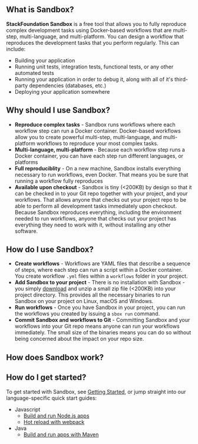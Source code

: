 ## What is Sandbox? [](#what)

**StackFoundation Sandbox** is a free tool that allows you to fully reproduce complex development tasks using Docker-based workflows that are multi-step, multi-language, and multi-platform. You can design a workflow that reproduces the development tasks that you perform regularly. This can include:

*   Building your application
*   Running unit tests, integration tests, functional tests, or any other automated tests
*   Running your application in order to debug it, along with all of it's third-party dependencies (databases, etc.)
*   Deploying your application somewhere

## Why should I use Sandbox? [](#why)

* **Reproduce complex tasks** - Sandbox runs workflows where each workflow step can run a Docker container. Docker-based workflows allow you to create powerful multi-step, multi-language, and multi-platform workflows to reproduce your most complex tasks.
* **Multi-language, multi-platform** - Because each workflow step runs a Docker container, you can have each step run different languages, or platforms
* **Full reproduciblity** - On a new machine, Sandbox installs everything necessary to run workflows, even Docker. That means you be sure that running a workflow fully reproduces
* **Available upon checkout** - Sandbox is tiny (&lt;200KB) by design so that it can be checked in to your Git repo together with your project, and your workflows. That allows anyone that checks out your project repo to be able to perform all development tasks immediately upon checkout. Because Sandbox reproduces everything, including the environment needed to run workflows, anyone that checks out your project has everything they need to work with it, without installing any other software.

## How do I use Sandbox? [](#use)

* **Create workflows** - Workflows are YAML files that describe a sequence of steps, where each step can run a script within a Docker container. You create workflow `.yml` files within a `workflows` folder in your project.
* **Add Sandbox to your project** - There is no installation with Sandbox - you simply [download](/downloads) and unzip a small zip file (&lt;200KB) into your project directory. This provides all the necessary binaries to run Sandbox on your project on Linux, macOS and Windows.
* **Run workflows** - Once you have Sandbox in your project, you can run the workflows you created by issuing a `sbox run` command.
* **Commit Sandbox and workflows to Git** - Committing Sandbox and your workflows into your Git repo means anyone can run your workflows immediately. The small size of the binaries means you can do so without being concerned about the impact on your repo size.

## How does Sandbox work? [](#how)


## How do I get started? [](#start)

To get started with Sandbox, see [Getting Started](/docs/getting-started), or jump straight into our language-specific quick start guides:

* Javascript
  - [Build and run Node.js apps](/docs/nodejs)
  - [Hot reload with webpack](/docs/webpack)
* Java
  - [Build and run apps with Maven](/docs/maven)